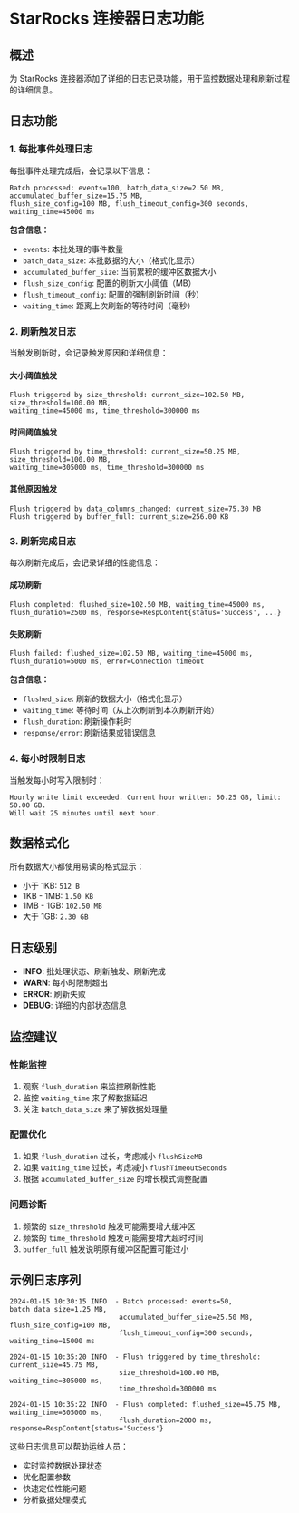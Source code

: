 # StarRocks 连接器日志功能

## 概述

为 StarRocks 连接器添加了详细的日志记录功能，用于监控数据处理和刷新过程的详细信息。

## 日志功能

### 1. 每批事件处理日志

每批事件处理完成后，会记录以下信息：

```
Batch processed: events=100, batch_data_size=2.50 MB, accumulated_buffer_size=15.75 MB, 
flush_size_config=100 MB, flush_timeout_config=300 seconds, waiting_time=45000 ms
```

**包含信息：**
- `events`: 本批处理的事件数量
- `batch_data_size`: 本批数据的大小（格式化显示）
- `accumulated_buffer_size`: 当前累积的缓冲区数据大小
- `flush_size_config`: 配置的刷新大小阈值（MB）
- `flush_timeout_config`: 配置的强制刷新时间（秒）
- `waiting_time`: 距离上次刷新的等待时间（毫秒）

### 2. 刷新触发日志

当触发刷新时，会记录触发原因和详细信息：

#### 大小阈值触发
```
Flush triggered by size_threshold: current_size=102.50 MB, size_threshold=100.00 MB, 
waiting_time=45000 ms, time_threshold=300000 ms
```

#### 时间阈值触发
```
Flush triggered by time_threshold: current_size=50.25 MB, size_threshold=100.00 MB, 
waiting_time=305000 ms, time_threshold=300000 ms
```

#### 其他原因触发
```
Flush triggered by data_columns_changed: current_size=75.30 MB
Flush triggered by buffer_full: current_size=256.00 KB
```

### 3. 刷新完成日志

每次刷新完成后，会记录详细的性能信息：

#### 成功刷新
```
Flush completed: flushed_size=102.50 MB, waiting_time=45000 ms, 
flush_duration=2500 ms, response=RespContent{status='Success', ...}
```

#### 失败刷新
```
Flush failed: flushed_size=102.50 MB, waiting_time=45000 ms, 
flush_duration=5000 ms, error=Connection timeout
```

**包含信息：**
- `flushed_size`: 刷新的数据大小（格式化显示）
- `waiting_time`: 等待时间（从上次刷新到本次刷新开始）
- `flush_duration`: 刷新操作耗时
- `response/error`: 刷新结果或错误信息

### 4. 每小时限制日志

当触发每小时写入限制时：

```
Hourly write limit exceeded. Current hour written: 50.25 GB, limit: 50.00 GB. 
Will wait 25 minutes until next hour.
```

## 数据格式化

所有数据大小都使用易读的格式显示：
- 小于 1KB: `512 B`
- 1KB - 1MB: `1.50 KB`
- 1MB - 1GB: `102.50 MB`
- 大于 1GB: `2.30 GB`

## 日志级别

- **INFO**: 批处理状态、刷新触发、刷新完成
- **WARN**: 每小时限制超出
- **ERROR**: 刷新失败
- **DEBUG**: 详细的内部状态信息

## 监控建议

### 性能监控
1. 观察 `flush_duration` 来监控刷新性能
2. 监控 `waiting_time` 来了解数据延迟
3. 关注 `batch_data_size` 来了解数据处理量

### 配置优化
1. 如果 `flush_duration` 过长，考虑减小 `flushSizeMB`
2. 如果 `waiting_time` 过长，考虑减小 `flushTimeoutSeconds`
3. 根据 `accumulated_buffer_size` 的增长模式调整配置

### 问题诊断
1. 频繁的 `size_threshold` 触发可能需要增大缓冲区
2. 频繁的 `time_threshold` 触发可能需要增大超时时间
3. `buffer_full` 触发说明原有缓冲区配置可能过小

## 示例日志序列

```
2024-01-15 10:30:15 INFO  - Batch processed: events=50, batch_data_size=1.25 MB, 
                           accumulated_buffer_size=25.50 MB, flush_size_config=100 MB, 
                           flush_timeout_config=300 seconds, waiting_time=15000 ms

2024-01-15 10:35:20 INFO  - Flush triggered by time_threshold: current_size=45.75 MB, 
                           size_threshold=100.00 MB, waiting_time=305000 ms, 
                           time_threshold=300000 ms

2024-01-15 10:35:22 INFO  - Flush completed: flushed_size=45.75 MB, waiting_time=305000 ms, 
                           flush_duration=2000 ms, response=RespContent{status='Success'}
```

这些日志信息可以帮助运维人员：
- 实时监控数据处理状态
- 优化配置参数
- 快速定位性能问题
- 分析数据处理模式
